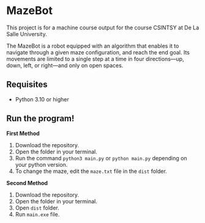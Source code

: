 # MazeBot

This project is for a machine course output for the course CSINTSY at De La Salle University.

The MazeBot is a robot equipped with an algorithm that enables it to navigate through a given maze configuration, and reach the end goal. Its movements are limited to a single step at a time in four directions—up, down, left, or right—and only on open spaces.

## Requisites
- Python 3.10 or higher

## Run the program!
**First Method**
1. Download the repository.
2. Open the folder in your terminal.
3. Run the command `python3 main.py` or `python main.py` depending on your python version.
4. To change the maze, edit the `maze.txt` file in the `dist` folder.

**Second Method**
1. Download the repository.
2. Open the folder in your terminal.
3. Open `dist` folder.
4. Run  `main.exe` file.

